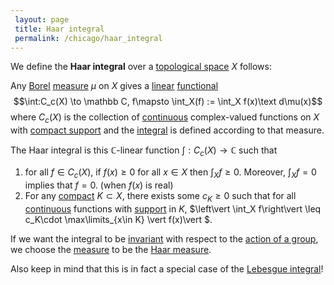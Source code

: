 ```yaml
---
 layout: page
 title: Haar integral
 permalink: /chicago/haar_integral
---
```

We define the **Haar integral** over a [topological space](https://mathgloss.github.io/MathGloss/chicago/topological_space) $X$ follows: 

Any [Borel](https://mathgloss.github.io/MathGloss/chicago/Borel_σ-algebra) [measure](https://mathgloss.github.io/MathGloss/chicago/measure_space) $\mu$ on $X$ gives a [linear](https://mathgloss.github.io/MathGloss/chicago/linear_transformation) [functional](https://mathgloss.github.io/MathGloss/chicago/functional) $$\int:C_c(X) \to \mathbb C, f\mapsto \int_X(f) := \int_X f(x)\text d\mu(x)$$ where $C_c(X)$ is the collection of [continuous](https://mathgloss.github.io/MathGloss/chicago/continuous) complex-valued functions on $X$ with [compact support](https://mathgloss.github.io/MathGloss/chicago/compact_support) and the [integral](https://mathgloss.github.io/MathGloss/chicago/Lebesgue_integral) is defined according to that measure.

The Haar integral is this $\mathbb C$-linear function $\int:C_c(X) \to \mathbb C$  such that
1. for all $f\in C_c(X)$, if $f(x) \geq 0$ for all $x\in X$ then $\int_X f \geq 0$. Moreover, $\int_X f= 0$ implies that $f=0$.  (when $f(x)$ is real)
2. For any [compact](https://mathgloss.github.io/MathGloss/chicago/compact) $K\subset X$, there exists some $c_K\geq 0$ such that for all [continuous](https://mathgloss.github.io/MathGloss/chicago/continuous) functions with [support](https://mathgloss.github.io/MathGloss/chicago/support) in $K$, $\left\vert \int_X f\right\vert  \leq c_K\cdot \max\limits_{x\in K} \vert f(x)\vert $.

If we want the integral to be [invariant](https://mathgloss.github.io/MathGloss/chicago/G-invariant_function) with respect to the [action of a group](https://mathgloss.github.io/MathGloss/chicago/group_action), we choose the [measure](https://mathgloss.github.io/MathGloss/chicago/measure_space) to be the [Haar measure](https://mathgloss.github.io/MathGloss/chicago/Haar_measure).

Also keep in mind that this is in fact a special case of the [Lebesgue integral](https://mathgloss.github.io/MathGloss/chicago/Lebesgue_integral)!
